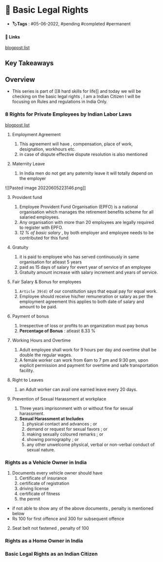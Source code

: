 # 📑 Basic Legal Rights

- **🏷️Tags** : #05-06-2022,  #pending #completed #permanent

#### 🔗 Links
[blogpost list ](https://www.whatishumanresource.com/8-rights-for-private-employees-by-the-indian-labour-laws)

## Key Takeaways

## Overview
- This series is part of [[8 hard skills for life]] and today we will be checking on the basic legal rights , I am a Indian Citizen I will be focusing on Rules and regulations in India Only.


### 8 Rights for Private Employees by Indian Labor Laws
[blogpost list ](https://www.whatishumanresource.com/8-rights-for-private-employees-by-the-indian-labour-laws)

1. Employment Agreement
	1. This agreement will have , compensation, place of work, designation, workhours etc.
	2. in case of dispute effective dispute resolution is also mentioned


2. Maternity Leave
	1. In India men do not get any paternity leave it will totally depend on the employer


![[Pasted image 20220605223146.png]]


3. Provident fund 
	1. Employee Provident Fund Organisation (EPFO) is a national organisation which manages the retirement benefits scheme for all salaried employees.
	2. Any organisation with more than 20 employees are legally required to register with EPFO.
	3. *12 % of basic salary* , by both employer and employee needs to be contributed for this fund

4. Gratuity
	1. it is paid to employee who has served continuously in same organisation for atleast 5 years
	2. paid as 15 days of salary for evert year of service of an employee 
	3. Gratuity amount increase with salary increment and years of service.

5. Fair Salary & Bonus for employees
	1. `Article 39(d)` of our constitution says that equal pay for equal work.
	2. Employee should receive his/her remuneration or salary as per the employment agreement
		this applies to both date of salary and amount to be paid.

6. Payment of bonus 
	1. Irrespective of loss or profits to an organization must pay bonus
	2. **Percentage of Bonus** : atleast 8.33 %

7. Working Hours and Overtime
	1. Adult employee shall work for 9 hours per day and overtime shall be double the regular wages.
	2. A female worker can work from 6am to 7 pm and 9:30 pm,  upon explicit permission and payment for overtime and safe transportation facility.

8. Right to Leaves
	1. an Adult worker can avail one earned leave every 20 days.

9. Prevention of Sexual Harassment at workplace
	1. Three years imprisonment with or without fine for sexual harassment.
	2. **Sexual Harassment at Includes**
		1. physical contact and advances ; or
		2. demand or request for sexual favors ; or 
		3. making sexually coloured remarks ; or
		4. showing pornography ; or
		5. any other unwelcome physical, verbal or non-verbal conduct of sexual nature.






### Rights as a Vehicle  Owner in India
1. Documents every vehicle owner should have 
	1. Certificate of insurance
	2. certificate of registration
	3. driving license
	4. certificate of fitness
	5. the permit
- if not able to show any of the above documents , penalty is mentioned below
- Rs 100 for first offence and 300 for subsequent offence 

2. Seat belt not fastened , penalty of 100




### Rights as a Home Owner in India



### Basic Legal Rights as an Indian Citizen

